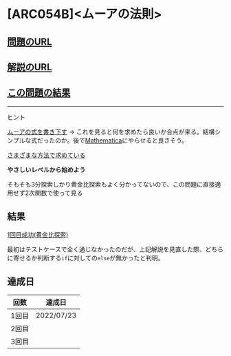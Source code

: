 # \[ARC054B\]\<ムーアの法則\>

## [問題のURL](https://atcoder.jp/contests/arc054/tasks/arc054_b)

## [解説のURL](https://hamukichi.hatenablog.jp/entry/2016/05/22/202730)

## [この問題の結果]()

<!---- 「問題の結果の見方」
 PROBLEMS→問題番号一覧→回答者数→accepted＋言語をセレクトする 
 ---->

-----
ヒント

[ムーアの式を書き下す](https://kyopro.hateblo.jp/entry/2019/04/25/134128)
    → これを見ると何を求めたら良いか合点が来る。結構シンプルな式だったのか。後で[Mathematica](https://ja.wolframalpha.com/)にやらせると良さそう。

[さまざまな方法で求めている](https://hamukichi.hatenablog.jp/entry/2016/05/22/202730)

**やさしいレベルから始めよう**

そもそも3分探索しかり黄金比探索もよく分かってないので、この問題に直接適用せず2次関数で使って見る

## 結果

[1回目成功(黄金比探索)](https://atcoder.jp/contests/arc054/submissions/33426327)

最初はテストケースで全く通じなかったのだが、上記解説を見直した際、どちらに寄せるか判断する```if```に対しての```else```が無かったと判明。

## 達成日

| 回数 | 達成日 |
| --- | ----- |
| 1回目 | 2022/07/23 |
| 2回目 |  |
| 3回目 |  |